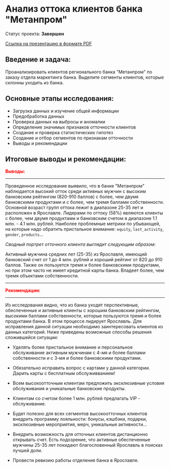 # Анализ оттока клиентов банка "Метанпром"
Статус проекта: **Завершен**

[Cсылка на презентацию в формате PDF](https://drive.google.com/file/d/1NT9DXeFBSA7gA22rAllWT6YgS_taYCgh/view?usp=sharing)
## Введение и задача:
Проанализировать клиентов регионального банка "Метанпром" по заказу отдела маркетинга банка. Выделите сегменты клиентов, которые склонны уходить из банка.

## Основные этапы исследования:
- Загрузка данных и изучение общей информации
- Предобработка данных
- Проверка данных на выбросы и аномалии
- Определение значимых признаков отточности клиентов
- Создание и проверка статистических гипотез
- Создание и отбор сегментов по признакам отточности
- Выводы и рекомендации

## Итоговые выводы и рекомендации:
<span style="color: red">**Выводы:**
________________________________________________________________________________________________________________________________    
Проведенное исследование выявило, что в банке "Метанпром" наблюдается высокий отток среди активных мужчин с высоким банковским рейтингом (820-910 баллов) с более, чем двумя банковскими продуктами и с более, чем тремя баллами собственности. Основной возраст групп оттока лежит в диапазоне 25-35 лет и расположен в Ярославле. Лидерами по оттоку (58%) являются клиенты с более, чем двумя продуктами и банковским счетом в диапазоне 1.1 млн. - 4.1 млн. рублей. Наиболее проблемные метрики по убывающей, на которые надо обратить пристальное внимание: `equity`, `last_activity`, `gender`, `products`...
    
*Сводный портрет отточного клиента выглядит следующим образом:*
    
Активный мужчина средних лет (25-35) из Ярославля, имеющий банковский счет от 1 до 4 млн. рублей и хороший рейтинг от 820 до 910 баллов. Также он пользуется тремя и более банковскими продуктами, но при этом часто не имеет кредитной карты банка. Владеет более, чем тремя объектами собственности.  
________________________________________________________________________________________________________________________________    
    
<span style="color: red">**Рекомендации:**
________________________________________________________________________________________________________________________________    
Из исследования видно, что из банка уходят перспективные, обеспеченные и активные клиенты с хорошим банковским рейтингом, высокими баллами собственности, которые пользуются тремя и более продуктами банка. В этом процессе лидирует Ярославль. Для исправления данной ситуации необходимо заинтересовать клиентов из данных категорий. Ниже приведены возможные способы решения сложившейся ситуации:
    
- Уделять более пристальное внимание и персональное обслуживание активным мужчинам с 4-мя и более баллами собственности и с 3-мя и более банковскими продуктами.
    
    
- Обязательно исправить вопрос с картами у данной категории. Дарить карты с бесплатным обслуживванием!
    
    
- Всем высокоотточным клиентам предложить эксклюзивные условия обслуживания и уникальные банковские продукты.
    
    
- Клиентам со счетом более 1 млн. рублей предлагать VIP - обслуживание.
    
    
- Будет полезно для всех сегментов высокоотточных клиентов внедрить программу лояльности: бонусы, кэшбэки, подарки, эксклюзивные мероприятия, мерч, уникальные активности...
    
    
- Внедрить возможность для отточных клиентов дистанционно открывать счет. Есть подозрение, что активные обеспеченные мужчины 25-35 лет покидают благословенный Ярославль в поисках лучшей доли. 
    
    
- Провести ревизию работы отделения банка в Ярославле.
